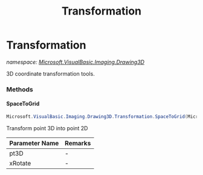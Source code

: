 ﻿---
title: Transformation
---

# Transformation
_namespace: [Microsoft.VisualBasic.Imaging.Drawing3D](N-Microsoft.VisualBasic.Imaging.Drawing3D.html)_

3D coordinate transformation tools.

### Methods

#### SpaceToGrid
```csharp
Microsoft.VisualBasic.Imaging.Drawing3D.Transformation.SpaceToGrid(Microsoft.VisualBasic.Imaging.Drawing3D.Point3D,System.Double)
```
Transform point 3D into point 2D

|Parameter Name|Remarks|
|--------------|-------|
|pt3D|-|
|xRotate|-|






